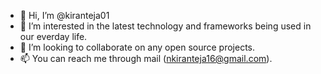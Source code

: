 - 👋 Hi, I’m @kiranteja01
- 👀 I’m interested in the latest technology and frameworks being used in our everday life.
- 💞️ I’m looking to collaborate on any open source projects.
- 📫 You can reach me through mail (nkiranteja16@gmail.com).

<!---
kiranteja01/kiranteja01 is a ✨ special ✨ repository because its `README.md` (this file) appears on your GitHub profile.
You can click the Preview link to take a look at your changes.
--->
